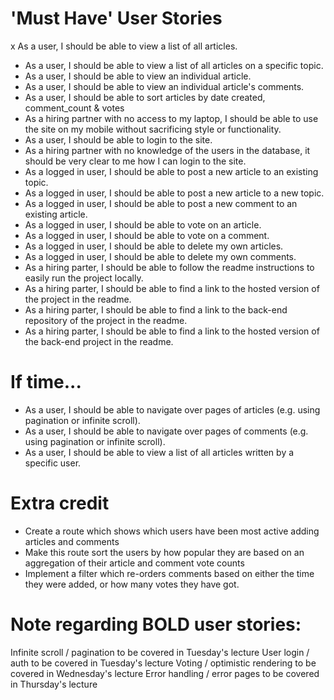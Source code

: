 # 'Must Have' User Stories

x As a user, I should be able to view a list of all articles.

- As a user, I should be able to view a list of all articles on a specific topic.
- As a user, I should be able to view an individual article.
- As a user, I should be able to view an individual article's comments.
- As a user, I should be able to sort articles by date created, comment_count & votes
- As a hiring partner with no access to my laptop, I should be able to use the site on my mobile without sacrificing style or functionality.
- As a user, I should be able to login to the site.
- As a hiring partner with no knowledge of the users in the database, it should be very clear to me how I can login to the site.
- As a logged in user, I should be able to post a new article to an existing topic.
- As a logged in user, I should be able to post a new article to a new topic.
- As a logged in user, I should be able to post a new comment to an existing article.
- As a logged in user, I should be able to vote on an article.
- As a logged in user, I should be able to vote on a comment.
- As a logged in user, I should be able to delete my own articles.
- As a logged in user, I should be able to delete my own comments.
- As a hiring parter, I should be able to follow the readme instructions to easily run the project locally.
- As a hiring parter, I should be able to find a link to the hosted version of the project in the readme.
- As a hiring parter, I should be able to find a link to the back-end repository of the project in the readme.
- As a hiring parter, I should be able to find a link to the hosted version of the back-end project in the readme.

# If time...

- As a user, I should be able to navigate over pages of articles (e.g. using pagination or infinite scroll).
- As a user, I should be able to navigate over pages of comments (e.g. using pagination or infinite scroll).
- As a user, I should be able to view a list of all articles written by a specific user.

# Extra credit

- Create a route which shows which users have been most active adding articles and comments
- Make this route sort the users by how popular they are based on an aggregation of their article and comment vote counts
- Implement a filter which re-orders comments based on either the time they were added, or how many votes they have got.

# Note regarding BOLD user stories:

Infinite scroll / pagination to be covered in Tuesday's lecture
User login / auth to be covered in Tuesday's lecture
Voting / optimistic rendering to be covered in Wednesday's lecture
Error handling / error pages to be covered in Thursday's lecture
